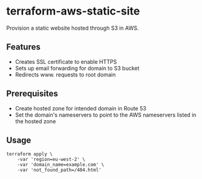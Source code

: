 # terraform-aws-static-site

Provision a static website hosted through S3 in AWS.

## Features
- Creates SSL certificate to enable HTTPS
- Sets up email forwarding for domain to S3 bucket
- Redirects www. requests to root domain

## Prerequisites
- Create hosted zone for intended domain in Route 53
- Set the domain's nameservers to point to the AWS nameservers listed in the hosted zone

## Usage
```
terraform apply \
    -var 'region=eu-west-2' \
    -var 'domain_name=example.com' \
    -var 'not_found_path=/404.html'
```